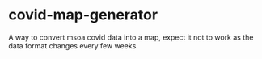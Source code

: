 # covid-map-generator
A way to convert msoa covid data into a map, expect it not to work as the data format changes every few weeks.
